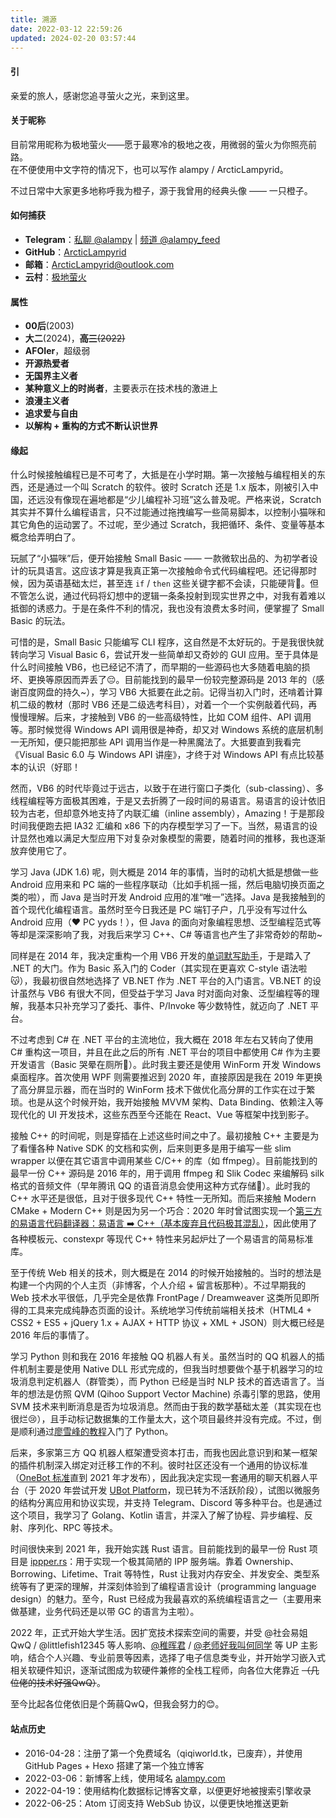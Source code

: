 ```yaml
---
title: 溯源
date: 2022-03-12 22:59:26
updated: 2024-02-20 03:57:44
---
```

#### 引
亲爱的旅人，感谢您追寻萤火之光，来到这里。  

#### 关于昵称
目前常用昵称为极地萤火——愿于最寒冷的极地之夜，用微弱的萤火为你照亮前路。​  
在不便使用中文字符的情况下，也可以写作 alampy / ArcticLampyrid。

不过日常中大家更多地称呼我为橙子，源于我曾用的经典头像 —— 一只橙子。

#### 如何捕获
- **Telegram**：[私聊 @alampy](https://t.me/alampy) | [频道 @alampy_feed](https://t.me/alampy_feed)
- **GitHub**：[ArcticLampyrid](https://github.com/ArcticLampyrid)
- **邮箱**：[ArcticLampyrid@outlook.com](mailto:ArcticLampyrid@outlook.com)
- **云村**：[极地萤火](https://music.163.com/user/home?id=1504287396)

#### 属性
- **00后**(2003)
- **大二**(2024)，~~**高三**(2022)~~
- **AFOIer**，超级弱
- **开源热爱者**
- **无国界主义者**
- **某种意义上的时尚者**，主要表示在技术栈的激进上
- **浪漫主义者**
- **追求爱与自由**
- **以解构 + 重构的方式不断认识世界**

#### 缘起
什么时候接触编程已是不可考了，大抵是在小学时期。第一次接触与编程相关的东西，还是通过一个叫 Scratch 的软件。彼时 Scratch 还是 1.x 版本，刚被引入中国，还远没有像现在遍地都是“少儿编程补习班”这么普及呢。严格来说，Scratch 其实并不算什么编程语言，只不过能通过拖拽编写一些简易脚本，以控制小猫咪和其它角色的运动罢了。不过呢，至少通过 Scratch，我把循环、条件、变量等基本概念给弄明白了。

玩腻了“小猫咪”后，便开始接触 Small Basic —— 一款微软出品的、为初学者设计的玩具语言。这应该才算是我真正第一次接触命令式代码编程吧。还记得那时候，因为英语基础太烂，甚至连 `if` / `then` 这些关键字都不会读，只能硬背🥲。但不管怎么说，通过代码将幻想中的逻辑一条条投射到现实世界之中，对我有着难以抵御的诱惑力。于是在条件不利的情况，我也没有浪费太多时间，便掌握了 Small Basic 的玩法。

可惜的是，Small Basic 只能编写 CLI 程序，这自然是不太好玩的。于是我很快就转向学习 Visual Basic 6，尝试开发一些简单却又奇妙的 GUI 应用。至于具体是什么时间接触 VB6，也已经记不清了，而早期的一些源码也大多随着电脑的损坏、更换等原因而弄丢了😔。目前能找到的最早一份较完整源码是 2013 年的（感谢百度网盘的持久~），学习 VB6 大抵要在此之前。记得当初入门时，还啃着计算机二级的教材（那时 VB6 还是二级选考科目），对着一个一个实例敲着代码，再慢慢理解。后来，才接触到 VB6 的一些高级特性，比如 COM 组件、API 调用等。那时候觉得 Windows API 调用很是神奇，却又对 Windows 系统的底层机制一无所知，便只能把那些 API 调用当作是一种黑魔法了。大抵要直到我看完《Visual Basic 6.0 与 Windows API 讲座》，才终于对 Windows API 有点比较基本的认识（好耶！

然而，VB6 的时代毕竟过于远古，以致于在进行窗口子类化（sub-classing）、多线程编程等方面极其困难，于是又去折腾了一段时间的易语言。易语言的设计依旧较为古老，但却意外地支持了内联汇编（inline assembly），Amazing！于是那段时间我便跑去把 IA32 汇编和 x86 下的内存模型学习了一下。当然，易语言的设计显然也难以满足大型应用下对复杂对象模型的需要，随着时间的推移，我也逐渐放弃使用它了。

学习 Java (JDK 1.6) 呢，则大概是 2014 年的事情，当时的动机大抵是想做一些 Android 应用来和 PC 端的一些程序联动（比如手机摇一摇，然后电脑切换页面之类的啦），而 Java 是当时开发 Android 应用的准“唯一”选择。Java 是我接触到的首个现代化编程语言。虽然时至今日我还是 PC 端钉子户，几乎没有写过什么 Android 应用（❤️ PC yyds！），但 Java 的面向对象编程思想、泛型编程范式等等却是深深影响了我，对我后来学习 C++、C# 等语言也产生了非常奇妙的帮助~

同样是在 2014 年，我决定重构一个用 VB6 开发的[单词默写助手](https://github.com/ArcticLampyrid/DictationAssistant)，于是踏入了 .NET 的大门。作为 Basic 系入门的 Coder（其实现在更喜欢 C-style 语法啦😽），我最初很自然地选择了 VB.NET 作为 .NET 平台的入门语言。VB.NET 的设计虽然与 VB6 有很大不同，但受益于学习 Java 时对面向对象、泛型编程等的理解，我基本只补充学习了委托、事件、P/Invoke 等少数特性，就迈向了 .NET 平台。

不过考虑到 C# 在 .NET 平台的主流地位，我大概在 2018 年左右又转向了使用 C# 重构这一项目，并且在此之后的所有 .NET 平台的项目中都使用 C# 作为主要开发语言（Basic 哭晕在厕所🥺）。此时我主要还是使用 WinForm 开发 Windows 桌面程序。首次使用 WPF 则需要推迟到 2020 年，直接原因是我在 2019 年更换了高分屏显示器，而在当时的 WinForm 技术下做优化高分屏的工作实在过于繁琐。也是从这个时候开始，我开始接触 MVVM 架构、Data Binding、依赖注入等现代化的 UI 开发技术，这些东西至今还能在 React、Vue 等框架中找到影子。

接触 C++ 的时间呢，则是穿插在上述这些时间之中了。最初接触 C++ 主要是为了看懂各种 Native SDK 的文档和实例，后来则更多是用于编写一些 slim wrapper 以便在其它语言中调用某些 C/C++ 的库（如 ffmpeg）。目前能找到的最早一份 C++ 源码是 2016 年的，用于调用 ffmpeg 和 Slik Codec 来编解码 silk 格式的音频文件（早年腾讯 QQ 的语音消息会使用这种方式存储🧐）。此时我的 C++ 水平还是很低，且对于很多现代 C++ 特性一无所知。而后来接触 Modern CMake + Modern C++ 则是因为另一个巧合：2020 年时曾试图实现一个[第三方的易语言代码翻译器：易语言 ➡️ C++（基本废弃且代码极其混乱）](https://www.kancloud.cn/qiqi1354092549/epl-on-cpp/)，因此使用了各种模板元、constexpr 等现代 C++ 特性来另起炉灶了一个易语言的简易标准库。

至于传统 Web 相关的技术，则大概是在 2014 的时候开始接触的。当时的想法是构建一个内网的个人主页（非博客，个人介绍 + 留言板那种）。不过早期我的 Web 技术水平很低，几乎完全是依靠 FrontPage / Dreamweaver 这类所见即所得的工具来完成纯静态页面的设计。系统地学习传统前端相关技术（HTML4 + CSS2 + ES5 + jQuery 1.x + AJAX + HTTP 协议 + XML + JSON）则大概已经是 2016 年后的事情了。

学习 Python 则和我在 2016 年接触 QQ 机器人有关。虽然当时的 QQ 机器人的插件机制主要是使用 Native DLL 形式完成的，但我当时想要做个基于机器学习的垃圾消息判定机器人（群管类），而 Python 已经是当时 NLP 技术的首选语言了。当年的想法是仿照 QVM (Qihoo Support Vector Machine) 杀毒引擎的思路，使用 SVM 技术来判断消息是否为垃圾消息。然而由于我的数学基础太差（其实现在也很烂😢），且手动标记数据集的工作量太大，这个项目最终并没有完成。不过，倒是顺利通过[廖雪峰的教程](https://www.liaoxuefeng.com/wiki/1016959663602400)入门了 Python。

后来，多家第三方 QQ 机器人框架遭受资本打击，而我也因此意识到和某一框架的插件机制深入绑定对迁移工作的不利。彼时社区还没有一个通用的协议标准（[OneBot 标准](https://onebot.dev/)直到 2021 年才发布），因此我决定实现一套通用的聊天机器人平台（于 2020 年尝试开发 [UBot Platform](https://github.com/UBotPlatform/)，现已转为不活跃阶段），试图以微服务的结构分离应用和协议实现，并支持 Telegram、Discord 等多种平台。也是通过这个项目，我学习了 Golang、Kotlin 语言，并深入了解了协程、异步编程、反射、序列化、RPC 等技术。

时间很快来到 2021 年，我开始实践 Rust 语言。目前能找到的最早一份 Rust 项目是 [ippper.rs](https://github.com/ArcticLampyrid/ippper.rs)：用于实现一个极其简陋的 IPP 服务端。靠着 Ownership、Borrowing、Lifetime、Trait 等特性，Rust 让我对内存安全、并发安全、类型系统等有了更深的理解，并深刻体验到了编程语言设计（programming language design）的魅力。至今，Rust 已经成为我最喜欢的系统编程语言之一（主要用来做基建，业务代码还是以带 GC 的语言为主啦）。

2022 年，正式开始大学生活。因扩宽技术探索空间的需要，并受 @社会易姐QwQ / @littlefish12345 等人影响、[@稚晖君](https://space.bilibili.com/20259914) / [@老师好我叫何同学](https://space.bilibili.com/163637592) 等 UP 主影响，结合个人兴趣、专业前景等因素，选择了电子信息类专业，并开始学习嵌入式相关软硬件知识，逐渐试图成为软硬件兼修的全栈工程师，向各位大佬靠近 ~~（几位佬的技术好强QwQ）~~。

至今比起各位佬依旧是个蒟蒻QwQ，但我会努力的😊。

#### 站点历史
- 2016-04-28：注册了第一个免费域名（qiqiworld.tk，已废弃），并使用 GitHub Pages + Hexo 搭建了第一个独立博客
- 2022-03-06：新博客上线，使用域名 [alampy.com](https://alampy.com)
- 2022-04-19：使用结构化数据标记博客文章，以便更好地被搜索引擎收录
- 2022-06-25：Atom 订阅支持 WebSub 协议，以便更快地推送更新
